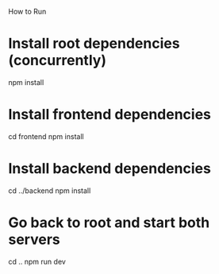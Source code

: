 How to Run
# Install root dependencies (concurrently)
npm install

# Install frontend dependencies
cd frontend
npm install

# Install backend dependencies  
cd ../backend
npm install

# Go back to root and start both servers
cd ..
npm run dev